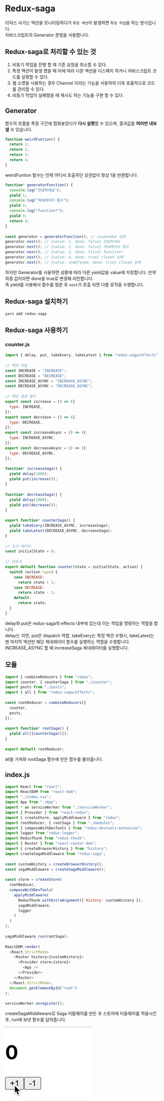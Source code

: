 # Redux-saga

리덕스 사가는 액션을 모니터링하다가 `특정 액션`이 발생하면 `특정 작업`을 하는 방식입니다.<br />
자바스크립트의 Generator 문법을 사용합니다.

## Redux-saga로 처리할 수 있는 것

1. 비동기 작업을 진행 할 때 기존 요청을 취소할 수 있다.
2. 특정 액션이 발생 헀을 때 이에 따라 다른 액션을 디스패치 하거나 자바스크립트 코드를 실행할 수 있다.
3. 웹 소켓을 사용하는 경우 Channel 이라는 기능을 사용하여 더욱 효율적으로 코드를 관리할 수 있다.
4. 비동기 작업이 실패했을 때 재시도 하는 기능을 구현 할 수 있다.

## Generator

함수의 흐름을 특정 구간에 멈춰놓았다가 **다시 실행**할 수 있으며, 결과값을 **여러번 내보낼** 수 있습니다.

```js
function weirdFuntion() {
  return 1;
  return 2;
  return 3;
  return 4;
}
```

weirdFuntion 함수는 언제 어디서 호출하던 상관없이 항상 1을 반환합니다.

```js
function* generatorFunction() {
  console.log("안녕하세요");
  yield 1;
  console.log("제네레이터 함수");
  yield 2;
  console.log("function*");
  yield 3;
  return 4;
}

const generator = generatorFunction(); // suspended 상태
generator.next(); // {value: 1, done: false} 안녕하세요
generator.next(); // {value: 2, done: false} 제네레이터 함수
generator.next(); // {value: 3, done: false} function*
generator.next(); // {value: 4, done: true} closed 상태
generator.next(); // {value: undefined, done: true} closed 상태
```

하지만 Generator를 사용하면 상황에 따라 다른 yield값을 value에 저장합니다. 만약 최종 값이라면 done을 true로 변경해 리턴합니다.<br />
즉 yield를 사용해서 함수를 멈춘 후 `next`가 호출 되면 다름 로직을 수행합니다.

## Redux-saga 설치하기

```bash
yarn add redux-saga
```

## Redux-saga 사용하기

### counter.js

```js
import { delay, put, takeEvery, takeLatest } from "redux-saga/effects";

// 액션 타입
const INCREASE = "INCREASE";
const DECREASE = "DECREASE";
const INCREASE_ASYNC = "INCREASE_ASYNC";
const DECREASE_ASYNC = "DECREASE_ASYNC";

// 액션 생성 함수
export const increase = () => ({
  type: INCREASE,
});
export const decrease = () => ({
  type: DECREASE,
});
export const increaseAsync = () => ({
  type: INCREASE_ASYNC,
});
export const decreaseAsync = () => ({
  type: DECREASE_ASYNC,
});

function* increaseSaga() {
  yield delay(1000);
  yield put(increase());
}

function* decreaseSaga() {
  yield delay(1000);
  yield put(decrease());
}

export function* counterSaga() {
  yield takeEvery(INCREASE_ASYNC, increaseSaga);
  yield takeLatest(DECREASE_ASYNC, decreaseSaga);
}

// 초기 데이터
const initialState = 0;

// 리듀서
export default function counter(state = initialState, action) {
  switch (action.type) {
    case INCREASE:
      return state + 1;
    case DECREASE:
      return state - 1;
    default:
      return state;
  }
}
```

delay와 put은 redux-saga의 effects 내부에 있는데 이는 작업을 명령하는 역할을 합니다.<br />
delay는 지연, put은 dispatch 역할, takeEvery는 특정 액션 수행시, takeLatest는 맨 마지막 액션만 해당 제네레이터 함수를 실행하는 역할을 수행합니다.<br />
INCREASE_ASYNC 할 때 increaseSaga 제네레이터를 실행합니다.

## 모듈

```js
import { combineReducers } from "redux";
import counter, { counterSaga } from "./counter";
import posts from "./posts";
import { all } from "redux-saga/effects";

const rootReducer = combineReducers({
  counter,
  posts,
});

export function* rootSaga() {
  yield all([counterSaga()]);
}

export default rootReducer;
```

all을 가져와 rootSaga 함수에 만든 함수를 불러옵니다.

## index.js

```js
import React from "react";
import ReactDOM from "react-dom";
import "./index.css";
import App from "./App";
import * as serviceWorker from "./serviceWorker";
import { Provider } from "react-redux";
import { createStore, applyMiddleware } from "redux";
import rootReducer, { rootSaga } from "./modules";
import { composeWithDevTools } from "redux-devtools-extension";
import logger from "redux-logger";
import ReduxThunk from "redux-thunk";
import { Router } from "react-router-dom";
import { createBrowserHistory } from "history";
import createSagaMiddleware from "redux-saga";

const customHistory = createBrowserHistory();
const sagaMiddleware = createSagaMiddleware();

const store = createStore(
  rootReducer,
  composeWithDevTools(
    applyMiddleware(
      ReduxThunk.withExtraArgument({ history: customHistory }),
      sagaMiddleware,
      logger
    )
  )
);

sagaMiddleware.run(rootSaga);

ReactDOM.render(
  <React.StrictMode>
    <Router history={customHistory}>
      <Provider store={store}>
        <App />
      </Provider>
    </Router>
  </React.StrictMode>,
  document.getElementById("root")
);

serviceWorker.unregister();
```

createSagaMiddleware로 Saga 미들웨어를 만든 후 스토어에 미들웨어를 적용시킨 후, run에 보낸 함수를 담아줍니다.

![saga_counter](../assets/gifs/saga_counter.gif)
